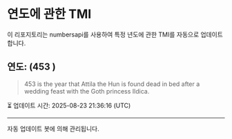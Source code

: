 
# 연도에 관한 TMI

이 리포지토리는 numbersapi를 사용하여 특정 년도에 관한 TMI를 자동으로 업데이트합니다.

## 연도: (453 )
> 453 is the year that Attila the Hun is found dead in bed after a wedding feast with the Goth princess Ildica.

⏳ 업데이트 시간: 2025-08-23 21:36:16 (UTC)

---
자동 업데이트 봇에 의해 관리됩니다.
